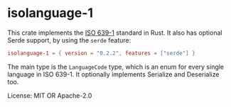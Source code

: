 # isolanguage-1

This crate implements the [ISO 639-1](https://en.wikipedia.org/wiki/ISO_639-1) standard in Rust.
It also has optional Serde support, by using the `serde` feature:

```toml
isolanguage-1 = { version = "0.2.2", features = ["serde"] }
```

The main type is the `LanguageCode` type, which is an enum for every single language in ISO
639-1. It optionally implements Serialize and Deserialize too.

License: MIT OR Apache-2.0
